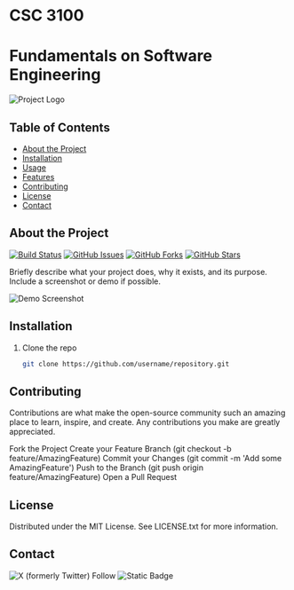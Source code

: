 # CSC 3100
# Fundamentals on Software Engineering

![Project Logo](https://your-image-url.com/logo.png)

## Table of Contents

- [About the Project](#about-the-project)
- [Installation](#installation)
- [Usage](#usage)
- [Features](#features)
- [Contributing](#contributing)
- [License](#license)
- [Contact](#contact)

## About the Project

[![Build Status](https://img.shields.io/github/actions/workflow/status/username/repository/build.yml?branch=main)](https://github.com/CSC308/repository/actions)
[![GitHub Issues](https://img.shields.io/github/issues/username/repository)](https://github.com/CSC308/repository/issues)
[![GitHub Forks](https://img.shields.io/github/forks/username/repository)](https://github.com/CSC308/repository/network)
[![GitHub Stars](https://img.shields.io/github/stars/username/repository)](https://github.com/CSC308/repository/stargazers)

Briefly describe what your project does, why it exists, and its purpose. Include a screenshot or demo if possible.

![Demo Screenshot](https://your-image-url.com/demo.png)

## Installation

1. Clone the repo
   ```sh
   git clone https://github.com/username/repository.git


## Contributing

Contributions are what make the open-source community such an amazing place to learn, inspire, and create. Any contributions you make are greatly appreciated.

Fork the Project
Create your Feature Branch (git checkout -b feature/AmazingFeature)
Commit your Changes (git commit -m 'Add some AmazingFeature')
Push to the Branch (git push origin feature/AmazingFeature)
Open a Pull Request

## License

Distributed under the MIT License. See LICENSE.txt for more information.

## Contact
![X (formerly Twitter) Follow](https://img.shields.io/twitter/follow/mscjaviergs?style=flat)
![Static Badge](https://img.shields.io/badge/project_link-javiergs.info%2Fteaching-orange?link=http%3A%2F%2Fjaviergs.info%2Fteaching%2F)

